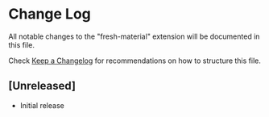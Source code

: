 # Change Log
All notable changes to the "fresh-material" extension will be documented in this file.

Check [Keep a Changelog](http://keepachangelog.com/) for recommendations on how to structure this file.

## [Unreleased]
- Initial release
